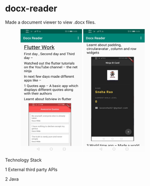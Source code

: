 # docx-reader

Made a document viewer to view .docx files.

<p align="center">
<img src="images/img1.jpg" width="200" height="400">
<img src="images/img2.jpg" width="200" height="400">
</p> 

Technology Stack 

1 External third party APIs

2 Java
